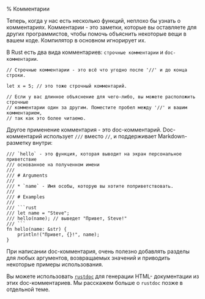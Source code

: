 % Комментарии

Теперь, когда у нас есть несколько функций, неплохо бы узнать о комментариях.
Комментарии - это заметки, которые вы оставляете для других программистов, чтобы
помочь объяснить некоторые вещи в вашем коде. Компилятор в основном игнорирует
их.

В Rust есть два вида комментариев: `строчные комментарии` и `doc-комментарии`.

```{rust}
// Строчные комментарии - это всё что угодно после '//' и до конца строки.

let x = 5; // это тоже строчный комментарий.

// Если у вас длинное объяснение для чего-либо, вы можете расположить строчные
// комментарии один за другим. Поместите пробел между '//' и вашим комментарием,
// так как это более читаемо.
```

Другое применение комментария - это doc-комментарий. Doc-комментарий использует
`///` вместо `//`, и поддерживает Markdown-разметку внутри:

```{rust}
/// `hello` - это функция, которая выводит на экран персональное приветствие
/// основанное на полученном имени
///
/// # Arguments
///
/// * `name` - Имя особы, которую вы хотите поприветствовать.
///
/// # Examples
///
/// ```rust
/// let name = "Steve";
/// hello(name); // выведет "Привет, Steve!"
/// ```
fn hello(name: &str) {
    println!("Привет, {}!", name);
}
```

При написании doc-комментария, очень полезно добавлять разделы для любых
аргументов, возвращаемых значений и приводить некоторые примеры использования.

Вы можете использовать [`rustdoc`](documentation.html) для генерации HTML-
документации из этих doc-комментариев. Мы расскажем больше о `rustdoc` позже в
отдельной теме.
